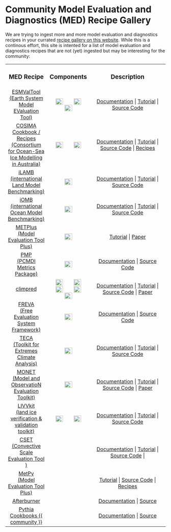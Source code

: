 # Community Model Evaluation and Diagnostics (MED) Recipe Gallery

<!-- {% include "call_contribute.md" %} -->

We are trying to ingest more and more model evaluation and diagnostics recipes in your currated [recipe gallery on this website](../../model_evaluation/model_evaluation_recipe_gallery.md). While this is a continous effort, this site is intented for a list of model evaluation and diagnostics recipes that are not (yet) ingested but may be interesting for the community:

<table>
<tr>
<td width="25%">
    <div align='center' width="100%">
    <h3>MED Recipe</h3>
    </div>
</td>
<td width="10%">
    <div align='center' width="100%" >
    <h3>Components</h3>
    </div>
</td>
<td width="60%">
    <div align='center' width="100%" >
    <h3>Description</h3>
    </div>
</td>
</tr>

<tr>
<td width="25%">
    <div align='center' width="100%">
    <a href="https://www.esmvaltool.org/">ESMValTool  <br>(Earth System Model EValuation Tool)</a>
    </div>
</td>
<td width="10%">
    <div align='center' width="100%" >
        <img align="center" width="45%" src="../../../assets/component-logos/components-with-titles/ACCESS icon ATMOSPHERE (Title).png" />
        <img align="center" width="45%" src="../../../assets/component-logos/components-with-titles/ACCESS icon OCEAN (Title).png" />
        <img align="center" width="45%" src="../../../assets/component-logos/components-with-titles/ACCESS icon SEA ICE (Title).png" />
    </div>
</td>
<td width="64%">
    <div align='center' width="100%" >
        <a href="https://docs.esmvaltool.org/en/latest">Documentation</a> |
        <a href="https://esmvalgroup.github.io/ESMValTool_Tutorial/index.html">Tutorial</a> |
        <a href="https://github.com/ESMValGroup/ESMValTool#readme">Source Code</a>
        <!-- ESMValTool is a community-developed climate model diagnostics and evaluation software package, driven both by computational performance and scientific accuracy and reproducibility. ESMValTool is open to both users and developers, encouraging open exchange of diagnostic source code and evaluation results from the Coupled Model Intercomparison Project CMIP ensemble. For a comprehensive introduction to ESMValTool please visit our documentation page. -->
    </div>
</td>
</tr>

<tr>
<td width="25%">
    <div align='center' width="100%">
    <a href="http://cosima.org.au/">COSIMA Cookbook / Recipes <br>(Consortium for Ocean-Sea Ice Modelling in Australia)</a>
    </div>
</td>
<td width="10%">
    <div align='center' width="100%" >
        <img align="center" width="45%" src="../../../assets/component-logos/components-with-titles/ACCESS icon OCEAN (Title).png" />
        <img align="center" width="45%" src="../../../assets/component-logos/components-with-titles/ACCESS icon SEA ICE (Title).png" />
    </div>
</td>
<td width="64%">
    <div align='center' width="100%" >
        <a href="https://cosima-recipes.readthedocs.io/en/latest/">Documentation</a> |
        <a href="https://cosima-recipes.readthedocs.io/en/latest/tutorials/index.html">Tutorial</a> |
        <a href="https://github.com/COSIMA/cosima-cookbook">Source Code</a> |
        <a href="https://github.com/COSIMA/cosima-recipes">Recipes</a>
        <!-- The COSIMA (Consortium for Ocean-Sea Ice Modelling in Australia) Cookbook / Recipes is a framework for analysing output from ocean-sea ice models. The focus is on the ACCESS-OM2 suite of models being developed and run by members of COSIMA: Consortium for Ocean-Sea Ice Modelling in Australia.
        The framework is suited for analysing any MOM5/MOM6 output, as well as output from other models.
        The cookbook is structured as follows:
        - [cosima-cookbook][cosimacb-source]: includes boiler-plate code and scripts that underpin the cookbook, including a database for exploring and loading available data.
        - [cosima-recipes][cosimacb-recipes]: includes example notebooks that illustrate how users can use the cookbook to read output from particular experiments and, further, they showcase simple and elaborate analyses of model output.
        New users are urged to go throught the [tutorials][cosimacb-tutorial] in the cosima recipes and then browse through the [documented examples][cosimacb-documentedexamples].
        As a rule of thumb, users who are not interested in data management and, e.g., are only interested in using/analysing model output should never be bothered looking into the `cosima-cookbook` repository. `cosima-cookbook` is developed and maintained and will just *simply work out of the box*. `:)` -->
    </div>
</td>
</tr>

<tr>
<td width="25%">
    <div align='center' width="100%">
    <a href="https://www.ilamb.org/">iLAMB <br>(international Land Model Benchmarking)</a>
    </div>
</td>
<td width="10%">
    <div align='center' width="100%" >
        <img align="center" width="45%" src="../../../assets/component-logos/components-with-titles/ACCESS icon LAND SURFACE (Title).png" />
    </div>
</td>
<td width="64%">
    <div align='center' width="100%" >
        <a href="https://www.ilamb.org/doc/index.html">Documentation</a> |
        <a href="https://www.ilamb.org/doc/tutorial.html">Tutorial</a> |
        <a href="https://github.com/rubisco-sfa/ILAMB">Source Code</a>
        <!-- The International Land Model Benchmarking (ILAMB) project is a model-data intercomparison and integration project designed to improve the performance of land models and, in parallel, improve the design of new measurement campaigns to reduce uncertainties associated with key land surface processes. -->
    </div>
</td>
</tr>

<tr>
<td width="25%">
    <div align='center' width="100%">
    <a href="https://cmec.llnl.gov/iomb.html">iOMB <br>(international Ocean Model Benchmarking)</a>
    </div>
</td>
<td width="10%">
    <div align='center' width="100%" >
        <img align="center" width="45%" src="../../../assets/component-logos/components-with-titles/ACCESS icon BGC OCEAN (Title).png" />
    </div>
</td>
<td width="64%">
    <div align='center' width="100%" >
        <a href="https://www.ilamb.org/doc/index.html">Documentation</a> |
        <a href="https://www.ilamb.org/doc/tutorial.html">Tutorial</a> |
        <a href="https://github.com/rubisco-sfa/ILAMB">Source Code</a>
        <!-- The International Ocean Model Benchmarking (IOMB) Package is used to evaluate marine biogeochemistry models through comparisons with observations. IOMB provides a variety of in-depth diagnostics of marine biogeochemical model variables on annual and inter-annual time scales. It compares a growing number of variables with site-based, transect, regional, and global observational data sets, and scores model performance based on a combination of bias, RMSE, and seasonal cycle metrics. IOMB is useful for the detailed exploration of ocean biogeochemical model responses and provides an interactive interface designed to enable the user to more rapidly understand the underlying drivers of those responses. IOMB was first applied to evaluate uncertainties associated with marine aerosol precursors [(Ogunro et al., 2018)](https://www.mdpi.com/2073-4433/9/5/184).
IOMB uses the same code base as the International Land Model Benchmarking (ILAMB) Package, so some of the links above refer to ILAMB instead of IOMB. -->
    </div>
</td>
</tr>

</tr>
<tr>
<td width="25%">
    <div align='center' width="100%">
    <a href="https://dtcenter.org/community-code/metplus">METPlus <br>(Model Evaluation Tool Plus)</a>
    </div>
</td>
<td width="10%">
    <div align='center' width="100%" >
        <img align="center" width="45%" src="../../../assets/component-logos/components-with-titles/ACCESS icon ATMOSPHERE (Title).png" />
    </div>
</td>
<td width="64%">
    <div align='center' width="100%" >
        <a href="https://dtcenter.org/community-code/metplus/online-tutorial">Tutorial</a> |
        <a href="https://journals.ametsoc.org/view/journals/bams/102/4/BAMS-D-19-0093.1.xml">Paper</a>
        <!-- METplus is a verification framework that spans a wide range of temporal (warn-on-forecast to climate) and spatial (storm to global) scales.  It is intended to be extensible through additional capability developed by the community. The core components of the framework include MET, the associated database and display systems called METviewer and METexpress, and a suite of Python wrappers to provide low-level automation and examples, also called use-cases.  METplus will be a component of NOAA's Unified Forecast System (UFS) cross-cutting infrastructure as well as NCAR's System for Integrated Modeling of the Atmosphere (SIMA).
        METplus is being actively developed by NCAR/Research Applications Laboratory (RAL), NOAA/Earth Systems Research Laboratories (ESRL), NOAA/Environmental Modeling Center (EMC), and is open to community contributions.
        ### METplus Components  
        Links to the code repository and documentation for each METplus component are provided below:
        - METplus Wrappers: [sources][METplusWrappers-source] | [docs][METplusWrappers-doc]
        - MET: [sources][MET-source] | [docs][MET-doc]
        - METviewer:  [sources][METviewer-doc] | [docs][METviewer-source]
        - METexpress: [sources][METexpress-doc] | [docs][METexpress-source]
        - METplotpy: [sources][METplotpy-doc] | [docs][METplotpy-source]
        - METcalcpy: [sources][METcalcpy-doc] | [docs][METcalcpy-source]
        - METdatadb: [sources][METdatadb-doc] | [docs][METdatadb-source] -->
        <!-- [METplusWrappers-source]: https://github.com/dtcenter/METplus
        [METplusWrappers-doc]: https://metplus.readthedocs.io/en/latest/
        [MET-source]: https://github.com/dtcenter/MET
        [MET-doc]: https://met.readthedocs.io/en/latest/
        [METviewer-doc]: https://github.com/dtcenter/METviewer
        [METviewer-source]: https://github.com/dtcenter/METviewer
        [METexpress-doc]: https://metexpress.readthedocs.io/en/v4.4.2/
        [METexpress-source]: https://github.com/dtcenter/METexpress
        [METplotpy-doc]: https://metplotpy.readthedocs.io/en/latest/
        [METplotpy-source]: https://github.com/dtcenter/METplotpy
        [METcalcpy-doc]: https://metcalcpy.readthedocs.io/en/latest/
        [METcalcpy-source]: https://github.com/dtcenter/METcalcpy
        [METdatadb-doc]: https://metdatadb.readthedocs.io/en/latest/
        [METdatadb-source]: https://github.com/dtcenter/METdatadb -->
    </div>
</td>
</tr>

<tr>
<td width="25%">
    <div align='center' width="100%">
    <a href="http://pcmdi.github.io/pcmdi_metrics/index.html#">PMP <br>(PCMDI Metrics Package)</a>
    </div>
</td>
<td width="10%">
    <div align='center' width="100%" >
        <img align="center" width="45%" src="../../../assets/component-logos/components-with-titles/ACCESS icon ATMOSPHERE (Title).png" />
    </div>
</td>
<td width="64%">
    <div align='center' width="100%" >
        <a href="http://pcmdi.github.io/pcmdi_metrics/index.html#">Documentation</a> |
        <a href="https://github.com/PCMDI/pcmdi_metrics">Source Code</a>
        <!-- The PMP is used to provide “quick-look” objective comparisons of Earth System Models (ESMs) with one another and available observations. Results are produced in the context of all model simulations contributed to CMIP6 and earlier CMIP phases. Currently, the comparisons emphasize metrics of large- to global-scale annual cycle and both tropical and extra-tropical modes of variability. Ongoing work in v1.x development branches include established statistics for ENSO, MJO, regional monsoons, and high frequency characteristics of simulated precipitation. -->
    </div>
</td>
</tr>

<tr>
<td width="25%">
    <div align='center' width="100%">
    <a href="https://climpred.readthedocs.io/en/stable/index.html">climpred </a>
    </div>
</td>
<td width="10%">
    <div align='center' width="100%" >
        <img align="center" width="45%" src="../../../assets/component-logos/components-with-titles/ACCESS icon ATMOSPHERE (Title).png" />
        <img align="center" width="45%" src="../../../assets/component-logos/components-with-titles/ACCESS icon LAND SURFACE (Title).png" />
        <img align="center" width="45%" src="../../../assets/component-logos/components-with-titles/ACCESS icon BGC OCEAN (Title).png" />
        <img align="center" width="45%" src="../../../assets/component-logos/components-with-titles/ACCESS icon OCEAN (Title).png" />
        <img align="center" width="45%" src="../../../assets/component-logos/components-with-titles/ACCESS icon SEA ICE (Title).png" />
    </div>
</td>
<td width="64%">
    <div align='center' width="100%" >
        <a href="https://climpred.readthedocs.io/en/stable/index.html">Documentation</a> |
        <a href="https://climpred.readthedocs.io/en/stable/setting-up-data.html">Tutorial</a> |
        <a href="https://github.com/pangeo-data/climpred">Source Code</a> |
        <a href="https://joss.theoj.org/papers/10.21105/joss.02781">Paper</a>
        <!-- Climpred aims to offer a comprehensive set of analysis tools for assessing the quality of dynamical forecasts relative to verification products (e.g., observations, reanalysis products, control simulations). Climpred supports a broad range of temporal scales of prediction, spanning the weather, subseasonal-to-seasonal (S2S), and seasonal-to-decadal (S2D) communities. -->
    </div>
</td>
</tr>

<tr>
<td width="25%">
    <div align='center' width="100%">
    <a href="https://freva.gitlab-pages.dkrz.de/evaluation_system/sphinx_docs/index.html">FREVA <br>(Free Evaluation System Framework)</a>
    </div>
</td>
<td width="10%">
    <div align='center' width="100%" >
        <img align="center" width="45%" src="../../../assets/component-logos/components-with-titles/ACCESS icon ATMOSPHERE (Title).png" />
    </div>
</td>
<td width="64%">
    <div align='center' width="100%" >
        <a href="https://freva.gitlab-pages.dkrz.de/evaluation_system/sphinx_docs/index.html">Documentation</a> |
        <a href="https://gitlab.dkrz.de/freva/evaluation_system">Source Code</a>
        <!-- Freva, the free evaluation system framework, is a data search and analysis platform developed by the atmospheric science community for the atmospheric science community. With help of Freva researchers can:
        - quickly and intuitively search for data stored at typical data centers that host many datasets.
        - create a common interface for user defined data analysis tools.
        - apply data analysis tools in a reproducible manner. -->
    </div>
</td>
</tr>

<tr>
<td width="25%">
    <div align='center' width="100%">
    <a href="https://cmec.llnl.gov/teca.html">TECA <br>(Toolkit for Extremes Climate Analysis)</a>
    </div>
</td>
<td width="10%">
    <div align='center' width="100%" >
        <img align="center" width="45%" src="../../../assets/component-logos/components-with-titles/ACCESS icon ATMOSPHERE (Title).png" />
    </div>
</td>
<td width="64%">
    <div align='center' width="100%" >
        <a href="https://teca.readthedocs.io/en/latest">Documentation</a> |
        <a href="https://github.com/LBL-EESA/TECA">Tutorial</a> |
        <a href="https://sourceforge.net/p/teca/TECA_tutorials/HEAD/tree">Source Code</a>
        <!-- TECA is a general purpose tool for detecting discrete events in climate model output. It leverages a map-reduce framework for efficient parallelization at large scales (order 10K+ cores). Currently, TECA contains detection algorithms for tropical cyclones, atmospheric rivers, and extratropical cyclones; and plans are underway to implement algorithms for mesoscale convective complexes, African Easterly waves, atmospheric blocks, and fronts. -->
    </div>
</td>
</tr>


<tr>
<td width="25%">
    <div align='center' width="100%">
    <a href="https://monet-arl.readthedocs.io/en/stable/#">MONET <br>(Model and ObservatioN Evaluation Toolkit)</a>
    </div>
</td>
<td width="10%">
    <div align='center' width="100%" >
        <img align="center" width="45%" src="../../../assets/component-logos/components-with-titles/ACCESS icon ATMOSPHERE (Title).png" />
    </div>
</td>
<td width="64%">
    <div align='center' width="100%" >
        <a href="https://monet-arl.readthedocs.io/en/stable/#">Documentation</a> |
        <a href="https://monet-arl.readthedocs.io/en/stable/tutorial.html">Tutorial</a> |
        <a href="https://github.com/noaa-oar-arl/monet">Source Code</a> |
        <a href="https://www.mdpi.com/2073-4433/8/11/210">Paper</a>
        <!-- MONET is an open source project and Python package that aims to create a common platform for atmospheric composition data analysis for weather and air quality models.
        MONET was developed to evaluate the Community Multiscale Air Quality Model (CMAQ) for the NOAA National Air Quality Forecast Capability (NAQFC) modeling system. MONET is designed to be a modularized Python package for (1) pairing model output to observational data in space and time; (2) leveraging the Pandas Python package for easy searching and grouping; and (3) analyzing and visualizing data. This process introduces a convenient method for evaluating model output. -->
    </div>
</td>
</tr>

<tr>
<td width="25%">
    <div align='center' width="100%">
    <a href="https://livvkit.github.io/Docs/">LIVVkit <br>(land ice verification & validation toolkit)</a>
    </div>
</td>
<td width="10%">
    <div align='center' width="100%" >
        <img align="center" width="45%" src="../../../assets/component-logos/components-with-titles/ACCESS icon SEA ICE (Title).png" />
        <img align="center" width="45%" src="../../../assets/component-logos/components-with-titles/ACCESS icon LAND SURFACE (Title).png" />
    </div>
</td>
<td width="64%">
    <div align='center' width="100%" >
        <a href="https://livvkit.github.io/Docs/">Documentation</a> |
        <a href="https://livvkit.github.io/Docs/usage.html">Tutorial</a> |
        <a href="https://github.com/LIVVkit/LIVVkit">Source Code</a>
        <!-- LIVVkit, the land ice verification & validation toolkit, is a Python based V&V toolkit for computational ice sheet models, in both a stand-alone or coupled (to an Earth system model) configuration. It is intended to be a comprehensive testing suite that covers Model and Software V&V. -->
    </div>
</td>
</tr>

<tr>
<td width="25%">
    <div align='center' width="100%">
    <a href="https://metoffice.github.io/CSET/index.html">CSET <br>(Convective Scale Evaluation Tool )</a>
    </div>
</td>
<td width="10%">
    <!-- <div align='center' width="100%" >
        <img align="center" width="45%" src="../../../assets/component-logos/components-with-titles/ACCESS icon ATMOSPHERE (Title).png" />
    </div> -->
</td>
<td width="64%">
    <div align='center' width="100%" >
        <a href="https://metoffice.github.io/CSET/index.html">Documentation</a> |
        <a href="https://metoffice.github.io/CSET/working-practices/index.html#">Tutorial</a> |
        <a href="https://metoffice.github.io/CSET/">Source Code</a> |
        <!-- CSET is a tool to aid in verifying and evaluating convective-scale and turbulence-scale (regional and increasingly global) model configurations. It aims to replace the RMED RES and Toolbox and the collection of bespoke scripts littering people's home directories, reducing effort wasted on duplicating already existing code. This centralisation of diagnostics should also make evaluations more consistent, reproducible and comparable. -->
    </div>
</td>
</tr>

</tr>
<tr>
<td width="25%">
    <div align='center' width="100%">
    <a href="https://unidata.github.io/MetPy/latest/index.html">MetPy <br>(Model Evaluation Tool Plus)</a>
    </div>
</td>
<td width="10%">
    <div align='center' width="100%" >
        <!-- <img align="center" width="45%" src="../../../assets/component-logos/components-with-titles/ACCESS icon ATMOSPHERE (Title).png" /> -->
    </div>
</td>
<td width="64%">
    <div align='center' width="100%" >
        <a href="https://unidata.github.io/MetPy/latest/userguide/index.html">Tutorial</a> |
        <a href="https://github.com/Unidata/MetPy">Source Code</a> |
        <a href="https://unidata.github.io/MetPy/latest/examples/index.html">Recipes</a>
        <!-- MetPy is a collection of tools in Python for reading, visualizing, and performing calculations with weather data. MetPy supports Python >= 3.8 and is freely available under a permissive open source license. -->
    </div>
</td>
</tr>


<tr>
<td width="25%">
    <div align='center' width="100%">
    <a href="https://code.metoffice.gov.uk/doc/afterburner/current/html/index.html">Afterburner </a>
    </div>
</td>
<td width="10%">
</td>
<td width="64%">
    <div align='center' width="100%" >
        <a href="https://code.metoffice.gov.uk/doc/afterburner/current/html/index.html">Documentation</a> |
        <a href="https://code.metoffice.gov.uk/trac/afterburner">Source </a>
        <!-- The Afterburner project is a multi-year initiative of the UK Met Office to develop a suite of robust, reusable scientific software tools and applications which can be integrated into climate model runs to deliver commonly needed in-line (as a model is running) and post-processing functionality. The project is funded by the UK government through a combination of direct grant and the ​[Newton Fund](http://www.newtonfund.ac.uk). -->
    </div>
</td>
</tr>


<tr>
<td width="25%">
    <div align='center' width="100%">
    <a href="https://cookbooks.projectpythia.org">Pythia Cookbooks {{ community }}</a>
    </div>
</td>
<td width="10%">
</td>
<td width="64%">
    <div align='center' width="100%" >
        <a href="https://cookbooks.projectpythia.org">Documentation</a> |
        <a href="https://github.com/ProjectPythia">Source </a>
        <!-- The Afterburner project is a multi-year initiative of the UK Met Office to develop a suite of robust, reusable scientific software tools and applications which can be integrated into climate model runs to deliver commonly needed in-line (as a model is running) and post-processing functionality. The project is funded by the UK government through a combination of direct grant and the ​[Newton Fund](http://www.newtonfund.ac.uk). -->
    </div>
</td>
</tr>


<table/>